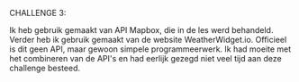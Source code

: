 CHALLENGE 3:

Ik heb gebruik gemaakt van API Mapbox, die in de les werd behandeld.
Verder heb ik gebruik gemaakt van de website WeatherWidget.io. 
Officieel is dit geen API, maar gewoon simpele programmeerwerk.
Ik had moeite met het combineren van de API's en had eerlijk gezegd niet veel tijd aan deze challenge besteed.
